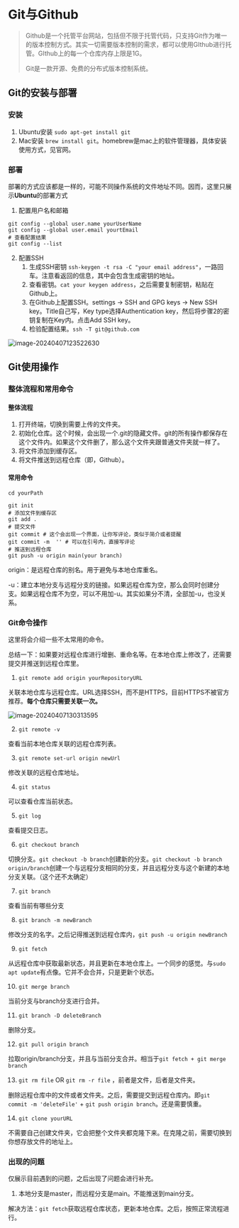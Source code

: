 # Git与Github

> Github是一个托管平台网站，包括但不限于托管代码，只支持Git作为唯一的版本控制方式。其实一切需要版本控制的需求，都可以使用GIthub进行托管。GIthub上的每一个仓库内存上限是1G。
>
> Git是一款开源、免费的分布式版本控制系统。

## Git的安装与部署

### 安装

1. Ubuntu安装 `sudo apt-get install git`
2. Mac安装 `brew install git`。homebrew是mac上的软件管理器，具体安装使用方式，见官网。

### 部署

部署的方式应该都是一样的，可能不同操作系统的文件地址不同。因而，这里只展示**Ubuntu**的部署方式

1. 配置用户名和邮箱

```shell
git config --global user.name yourUserName
git config --global user.email yourtEmail
# 查看配置结果
git config --list
```

2. 配置SSH
   1. 生成SSH密钥 `ssh-keygen -t rsa -C "your email address"`，一路回车。注意看返回的信息，其中会包含生成密钥的地址。
   2. 查看密钥。`cat your keygen address`，之后需要复制密钥，粘贴在Github上。
   3. 在Github上配置SSH。settings -> SSH and GPG keys -> New SSH key。Title自己写，Key type选择Authentication key，然后将步骤2的密钥复制在Key内。点击Add SSH key。
   4. 检验配置结果。`ssh -T git@github.com`

![image-20240407123522630](./Git与Github.assets/image-20240407123522630.png)

## Git使用操作

### 整体流程和常用命令

#### 整体流程

1.  打开终端，切换到需要上传的文件夹。
2. 初始化仓库。这个时候，会出现一个.git的隐藏文件。git的所有操作都保存在这个文件内。如果这个文件删了，那么这个文件夹跟普通文件夹就一样了。
3. 将文件添加到缓存区。
4. 将文件推送到远程仓库（即，Github）。

#### 常用命令

```shell
cd yourPath

git init
# 添加文件到缓存区
git add .
# 提交文件
git commit # 这个会出现一个界面，让你写评论，类似于简介或者提醒
git commit -m  '' # 可以在引号内，直接写评论
# 推送到远程仓库
git push -u origin main(your branch)
```

origin：是远程仓库的别名。用于避免与本地仓库重名。

-u：建立本地分支与远程分支的链接。如果远程仓库为空，那么会同时创建分支。如果远程仓库不为空，可以不用加-u。其实如果分不清，全部加-u，也没关系。

### Git命令操作

这里将会介绍一些不太常用的命令。

总结一下：如果要对远程仓库进行增删、重命名等。在本地仓库上修改了，还需要提交并推送到远程仓库里。

1. `git remote add origin yourRepositoryURL`

关联本地仓库与远程仓库。URL选择SSH，而不是HTTPS，目前HTTPS不被官方推荐。**每个仓库只需要关联一次。**

![image-20240407130313595](./Git与Github.assets/image-20240407130313595.png)

2. `git remote -v`

查看当前本地仓库关联的远程仓库列表。

3. `git remote set-url origin newUrl`

修改关联的远程仓库地址。

4. `git status`

可以查看仓库当前状态。

5. `git log`

查看提交日志。

6. `git checkout branch`

切换分支。`git checkout -b branch`创建新的分支。`git checkout -b branch origin/branch`创建一个与远程分支相同的分支，并且远程分支与这个新建的本地分支关联。（这个还不太确定）

7. `git branch`

查看当前有哪些分支

8. `git branch -m newBranch`

修改分支的名字。之后记得推送到远程仓库内，`git push -u origin newBranch`

9. `git fetch`

从远程仓库中获取最新状态，并且更新在本地仓库上。一个同步的感觉。与`sudo apt update`有点像。它并不会合并，只是更新个状态。

10. `git merge branch`

当前分支与branch分支进行合并。

11. `git branch -D deleteBranch `

删除分支。

12. `git pull origin branch`

拉取origin/branch分支，并且与当前分支合并。相当于`git fetch + git merge branch`

13. `git rm file`  OR `git rm -r file` ，前者是文件，后者是文件夹。

删除远程仓库中的文件或者文件夹。之后，需要提交到远程仓库内。即`git commit -m 'deleteFile'`  + `git push origin branch`。还是需要慎重。

14. `git clone yourURL`

不需要自己创建文件夹，它会把整个文件夹都克隆下来。在克隆之前，需要切换到你想存放文件的地址上。

### 出现的问题

仅展示目前遇到的问题，之后出现了问题会进行补充。

1. 本地分支是master，而远程分支是main。不能推送到main分支。

解决方法：`git fetch`获取远程仓库状态，更新本地仓库。之后，按照正常流程进行。

